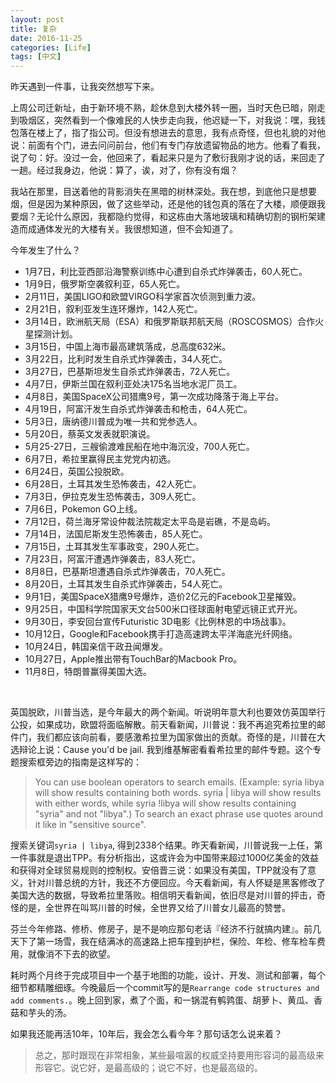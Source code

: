 ```yaml
---
layout: post
title: 复杂
date: 2016-11-25
categories: [Life]
tags: [中文]
---
```


昨天遇到一件事，让我突然想写下来。

上周公司迁新址，由于新环境不熟，趁休息到大楼外转一圈，当时天色已暗，刚走到吸烟区，突然看到一个像难民的人快步走向我，他迟疑一下，对我说：嘿，我钱包落在楼上了，指了指公司。但没有想进去的意思，我有点奇怪，但也礼貌的对他说：前面有个门，进去问问前台，他们有专门存放遗留物品的地方。他看了看我，说了句：好。没过一会，他回来了，看起来只是为了敷衍我刚才说的话，来回走了一趟。经过我身边，他说：算了，诶，对了，你有没有烟？

我站在那里，目送着他的背影消失在黑暗的树林深处。我在想，到底他只是想要烟，但是因为某种原因，做了这些举动，还是他的钱包真的落在了大楼，顺便跟我要烟？无论什么原因，我都隐约觉得，和这栋由大落地玻璃和精确切割的钢桁架建造而成通体发光的大楼有关。我很想知道，但不会知道了。

今年发生了什么？

- 1月7日，利比亚西部沿海警察训练中心遭到自杀式炸弹袭击，60人死亡。
- 1月9日，俄罗斯空袭叙利亚，65人死亡。
- 2月11日，美国LIGO和欧盟VIRGO科学家首次侦测到重力波。
- 2月21日，叙利亚发生连环爆炸，142人死亡。
- 3月14日，欧洲航天局（ESA）和俄罗斯联邦航天局（ROSCOSMOS）合作火星探测计划。
- 3月15日，中国上海市最高建筑落成，总高度632米。
- 3月22日，比利时发生自杀式炸弹袭击，34人死亡。
- 3月27日，巴基斯坦发生自杀式炸弹袭击，72人死亡。
- 4月7日，伊斯兰国在叙利亚处决175名当地水泥厂员工。
- 4月8日，美国SpaceX公司猎鹰9号，第一次成功降落于海上平台。
- 4月19日，阿富汗发生自杀式炸弹袭击和枪击，64人死亡。
- 5月3日，唐纳德川普成为唯一共和党参选人。
- 5月20日，蔡英文发表就职演说。
- 5月25-27日，三艘偷渡难民船在地中海沉没，700人死亡。
- 6月7日，希拉里赢得民主党党内初选。
- 6月24日，英国公投脱欧。
- 6月28日，土耳其发生恐怖袭击，42人死亡。
- 7月3日，伊拉克发生恐怖袭击，309人死亡。
- 7月6日，Pokemon GO上线。
- 7月12日，荷兰海牙常设仲裁法院裁定太平岛是岩礁，不是岛屿。
- 7月14日，法国尼斯发生恐怖袭击，85人死亡。
- 7月15日，土耳其发生军事政变，290人死亡。
- 7月23日，阿富汗遭遇炸弹袭击，83人死亡。
- 8月8日，巴基斯坦遭遇自杀式炸弹袭击，70人死亡。
- 8月20日，土耳其发生自杀式炸弹袭击，54人死亡。
- 9月1日，美国SpaceX猎鹰9号爆炸，造价2亿元的Facebook卫星摧毁。
- 9月25日，中国科学院国家天文台500米口径球面射电望远镜正式开光。
- 9月30日，李安回台宣传Futuristic 3D电影《比例林恩的中场战事》。
- 10月12日，Google和Facebook携手打造高速跨太平洋海底光纤网络。
- 10月24日，韩国亲信干政丑闻爆发。
- 10月27日，Apple推出带有TouchBar的Macbook Pro。
- 11月8日，特朗普赢得美国大选。

<br>

英国脱欧，川普当选，是今年最大的两个新闻。听说明年意大利也要效仿英国举行公投，如果成功，欧盟将面临解散。前天看新闻，川普说：我不再追究希拉里的邮件门，我们都应该向前看，要感激希拉里为国家做出的贡献。奇怪的是，川普在大选辩论上说：Cause you'd be jail. 我到维基解密看看希拉里的邮件专题。这个专题搜索框旁边的指南是这样写的：

>You can use boolean operators to search emails.
(Example: syria libya will show results containing both words. syria | libya will show results with either words, while syria !libya will show results containing "syria" and not "libya".) To search an exact phrase use quotes around it like in "sensitive source". 

搜索关键词`syria | libya`, 得到2338个结果。昨天看新闻，川普说我一上任，第一件事就是退出TPP。有分析指出，这或许会为中国带来超过1000亿美金的效益和获得对全球贸易规则的控制权。安倍晋三说：如果没有美国，TPP就没有了意义，针对川普总统的方针，我还不方便回应。今天看新闻，有人怀疑是黑客修改了美国大选的数据，导致希拉里落败。相信明天看新闻，依旧尽是对川普的抨击，奇怪的是，全世界在叫骂川普的时候，全世界又给了川普女儿最高的赞誉。

芬兰今年修路、修桥、修房子，是不是响应那句老话『经济不行就搞内建』。前几天下了第一场雪，我在结满冰的高速路上把车撞到护栏，保险、年检、修车检车费用，就像消不下去的欲望。

耗时两个月终于完成项目中一个基于地图的功能，设计、开发、测试和部署，每个细节都精雕细琢。今晚最后一个commit写的是`Rearrange code structures and add comments.`。晚上回到家，煮了个面，和一锅混有鹌鹑蛋、胡萝卜、黄瓜、香菇和芋头的汤。

如果我还能再活10年，10年后，我会怎么看今年？那句话怎么说来着？

>总之，那时跟现在非常相象，某些最喧嚣的权威坚持要用形容词的最高级来形容它。说它好，是最高级的；说它不好，也是最高级的。 

